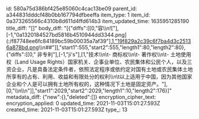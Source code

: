 id: 580a75d386bf425e85060c4cac13be09
parent_id: a344831dddcf48b0bb167794dfbeeffa
item_type: 1
item_id: 0a373265566c4310b8d611d4ffd614b3
item_updated_time: 1635951285190
title_diff: "[]"
body_diff: "[{\"diffs\":[[0,\"容\\\n![\"],[-1,\"0a1320184527bd5816b4510944dd3344.png](:/f87748ee6fc84189bc59b00035a7af39\"],[1,\"19f829a2c39c6f7ba4d3c25136a878bd.png](:/5efa480944f847cfb4bead5842fb5263\"],[0,\")\\\n##\"]],\"start1\":555,\"start2\":555,\"length1\":80,\"length2\":80},{\"diffs\":[[0,\" 非专利\"],[-1,\"ji's\"],[1,\"技术\\\n\\t- 商标权\\\n\\t- 著作权\\\n\\t- 土地使用权（Land Usage Rights）国家机关、企事业单位、农民集体和公民个人，以及三资企业，凡是具备法定条件者，依照法定程序或依约定对国有土地或农民集体土地所享有的占有、利用、收益和有限处分的权利\\\n\\t以上适用于中国，因为其他国家企业和个人是可以拥有土地所有权的，这种情况下土地是固定资产。\"],[0,\"\\\n\\\n\"]],\"start1\":2029,\"start2\":2029,\"length1\":10,\"length2\":176}]"
metadata_diff: {"new":{},"deleted":[]}
encryption_cipher_text: 
encryption_applied: 0
updated_time: 2021-11-03T15:01:27.593Z
created_time: 2021-11-03T15:01:27.593Z
type_: 13